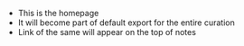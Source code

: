 - This is the homepage
- It will become part of default export for the entire curation
- Link of the same will appear on the top of notes
